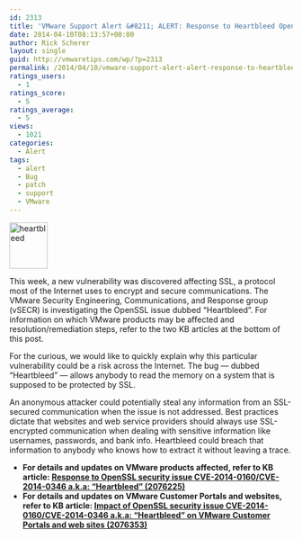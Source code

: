 ```yaml
---
id: 2313
title: 'VMware Support Alert &#8211; ALERT: Response to Heartbleed OpenSSL security issue'
date: 2014-04-10T08:13:57+00:00
author: Rick Scherer
layout: single
guid: http://vmwaretips.com/wp/?p=2313
permalink: /2014/04/10/vmware-support-alert-alert-response-to-heartbleed-openssl-security-issue/
ratings_users:
  - 1
ratings_score:
  - 5
ratings_average:
  - 5
views:
  - 1021
categories:
  - Alert
tags:
  - alert
  - Bug
  - patch
  - support
  - VMware
---
```

<img class="alignleft size-full wp-image-6136" src="http://bit.ly/1kvpdPN" alt="heartbleed" width="68" height="82" />

This week, a new vulnerability was discovered affecting SSL, a protocol most of the Internet uses to encrypt and secure communications. The VMware Security Engineering, Communications, and Response group (vSECR) is investigating the OpenSSL issue dubbed “Heartbleed”. For information on which VMware products may be affected and resolution/remediation steps, refer to the two KB articles at the bottom of this post.

For the curious, we would like to quickly explain why this particular vulnerability could be a risk across the Internet. The bug — dubbed “Heartbleed” — allows anybody to read the memory on a system that is supposed to be protected by SSL.

An anonymous attacker could potentially steal any information from an SSL-secured communication when the issue is not addressed. Best practices dictate that websites and web service providers should always use SSL-encrypted communication when dealing with sensitive information like usernames, passwords, and bank info. Heartbleed could breach that information to anybody who knows how to extract it without leaving a trace.

  * **For details and updates on VMware products affected, refer to KB article: <a href="http://bit.ly/1kvpdPP" target="_blank">Response to OpenSSL security issue CVE-2014-0160/CVE-2014-0346 a.k.a: “Heartbleed” (2076225)</a>**
  * **For details and updates on VMware Customer Portals and websites, refer to KB article: <a href="http://bit.ly/1gbKKpc" target="_blank">Impact of OpenSSL security issue CVE-2014-0160/CVE-2014-0346 a.k.a: “Heartbleed” on VMware Customer Portals and web sites (2076353)</a>**